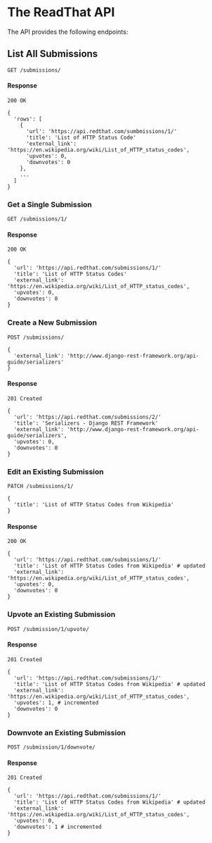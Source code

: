 # The ReadThat API
The API provides the following endpoints:


## List All Submissions
```
GET /submissions/
```

#### Response
```
200 OK

{
  'rows': [
    {
      'url': 'https://api.redthat.com/sumbmissions/1/'
      'title': 'List of HTTP Status Code'
      'external_link': 'https://en.wikipedia.org/wiki/List_of_HTTP_status_codes',
      'upvotes': 0,
      'downvotes': 0
    },
    ...
  ]
}
```


### Get a Single Submission
```
GET /submissions/1/
```

#### Response
```
200 OK

{
  'url': 'https://api.redthat.com/submissions/1/'
  'title': 'List of HTTP Status Codes'
  'external_link': 'https://en.wikipedia.org/wiki/List_of_HTTP_status_codes',
  'upvotes': 0,
  'downvotes': 0
}
```


### Create a New Submission
```
POST /submissions/

{
  'external_link': 'http://www.django-rest-framework.org/api-guide/serializers'
}
```

#### Response
```
201 Created

{
  'url': 'https://api.redthat.com/submissions/2/'
  'title': 'Serializers - Django REST Framework'
  'external_link': 'http://www.django-rest-framework.org/api-guide/serializers',
  'upvotes': 0,
  'downvotes': 0
}
```

### Edit an Existing Submission
```
PATCH /submissions/1/

{
  'title': 'List of HTTP Status Codes from Wikipedia'
}
```

#### Response
```
200 OK

{
  'url': 'https://api.redthat.com/submissions/1/'
  'title': 'List of HTTP Status Codes from Wikipedia' # updated
  'external_link': 'https://en.wikipedia.org/wiki/List_of_HTTP_status_codes',
  'upvotes': 0,
  'downvotes': 0
}
```

### Upvote an Existing Submission
```
POST /submission/1/upvote/
```

#### Response
```
201 Created

{
  'url': 'https://api.redthat.com/submissions/1/'
  'title': 'List of HTTP Status Codes from Wikipedia' # updated
  'external_link': 'https://en.wikipedia.org/wiki/List_of_HTTP_status_codes',
  'upvotes': 1, # incremented
  'downvotes': 0
}
```


### Downvote an Existing Submission
```
POST /submission/1/downvote/
```

#### Response
```
201 Created

{
  'url': 'https://api.redthat.com/submissions/1/'
  'title': 'List of HTTP Status Codes from Wikipedia' # updated
  'external_link': 'https://en.wikipedia.org/wiki/List_of_HTTP_status_codes',
  'upvotes': 0,
  'downvotes': 1 # incremented
}
```
